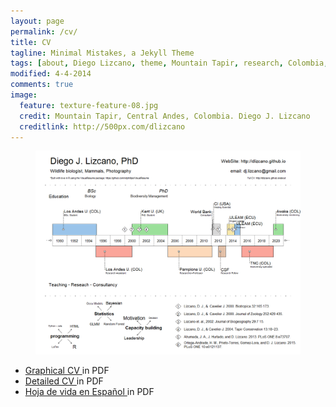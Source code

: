 ```yaml
---
layout: page
permalink: /cv/
title: CV
tagline: Minimal Mistakes, a Jekyll Theme
tags: [about, Diego Lizcano, theme, Mountain Tapir, research, Colombia, Paramo]
modified: 4-4-2014
comments: true
image:
  feature: texture-feature-08.jpg
  credit: Mountain Tapir, Central Andes, Colombia. Diego J. Lizcano
  creditlink: http://500px.com/dlizcano
---
```



<figure>
	<a href="/images/CV/Diego_Lizcano_VisualRresume_2022.png"><img src="/images/CV/Diego_Lizcano_VisualRresume_2022.png"></a>
	
</figure>


* [Graphical CV ](/content/Diego_Lizcano_VisualRresume_2022.pdf) in PDF
* [Detailed CV ](/content/CV_Diego_Lizcano_2022_II.pdf) in PDF
* [Hoja de vida en Español ](/content/Hvida_Lizcano_2016_I.pdf) in PDF
